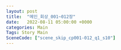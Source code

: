 ```yaml
---
layout: post
title:  "메인_회상_001~012장"
date:   2022-08-11 05:00:00 +0000
categories: Main
Tags: Story Main
SceneCode: ["scene_skip_cp001-012_q1_s10"]
---
```

